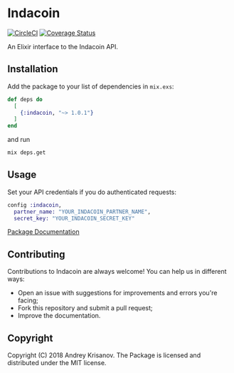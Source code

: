 # Indacoin

[![CircleCI](https://circleci.com/gh/akrisanov/indacoin.svg?style=svg)](https://circleci.com/gh/akrisanov/indacoin)
[![Coverage Status](https://coveralls.io/repos/github/akrisanov/indacoin/badge.svg?branch=master)](https://coveralls.io/github/akrisanov/indacoin?branch=master)

An Elixir interface to the Indacoin API.

## Installation

Add the package to your list of dependencies in `mix.exs`:

```elixir
def deps do
  [
    {:indacoin, "~> 1.0.1"}
  ]
end
```

and run

```bash
mix deps.get
```

## Usage

Set your API credentials if you do authenticated requests:

```elixir
config :indacoin,
  partner_name: "YOUR_INDACOIN_PARTNER_NAME",
  secret_key: "YOUR_INDACOIN_SECRET_KEY"
```

[Package Documentation](https://hexdocs.pm/indacoin)

## Contributing

Contributions to Indacoin are always welcome! You can help us in different ways:

* Open an issue with suggestions for improvements and errors you're facing;
* Fork this repository and submit a pull request;
* Improve the documentation.

## Copyright

Copyright (C) 2018 Andrey Krisanov. The Package is licensed and distributed under the MIT license.
